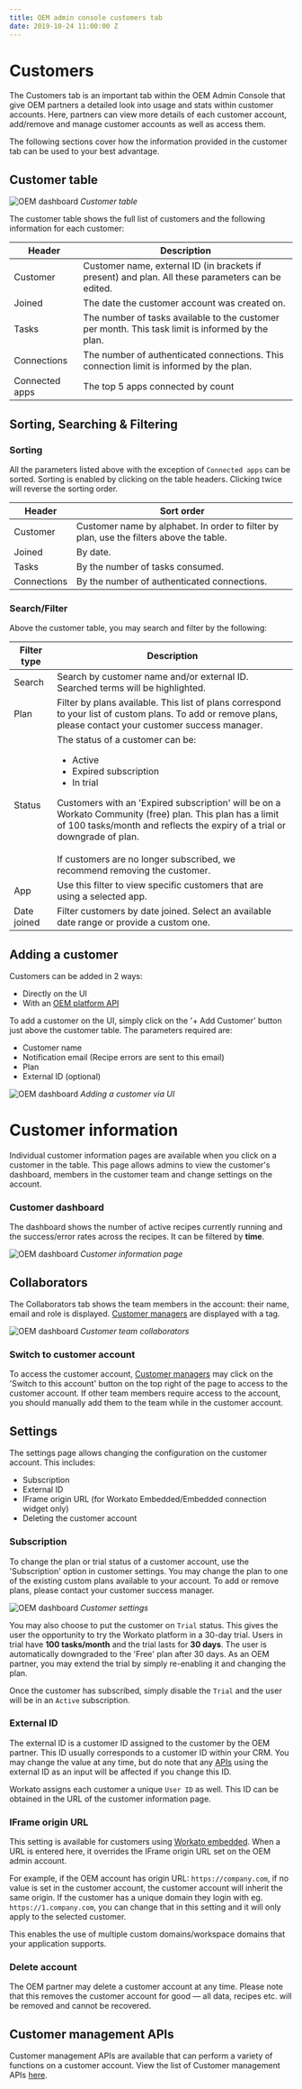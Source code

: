 ```yaml
---
title: OEM admin console customers tab
date: 2019-10-24 11:00:00 Z
---
```


# Customers
The Customers tab is an important tab within the OEM Admin Console that give OEM partners a detailed look into usage and stats within customer accounts. Here, partners can view more details of each customer account, add/remove and manage customer accounts as well as access them.

The following sections cover how the information provided in the customer tab can be used to your best advantage.

## Customer table

![OEM dashboard](~@img/oem/admin-console/customer-table.png)
*Customer table*

The customer table shows the full list of customers and the following information for each customer:

| Header | Description |
|--------|-------------|
| Customer | Customer name, external ID (in brackets if present) and plan. All these parameters can be edited.  |
| Joined | The date the customer account was created on. |
| Tasks | The number of tasks available to the customer per month. This task limit is informed by the plan. |
| Connections | The number of authenticated connections. This connection limit is informed by the plan. |
| Connected apps | The top 5 apps connected by count |

## Sorting, Searching & Filtering

### Sorting

All the parameters listed above with the exception of `Connected apps` can be sorted. Sorting is enabled by clicking on the table headers. Clicking twice will reverse the sorting order.

| Header | Sort order |
|--------|-------------|
| Customer | Customer name by alphabet. In order to filter by plan, use the filters above the table.  |
| Joined | By date. |
| Tasks | By the number of tasks consumed. |
| Connections | By the number of authenticated connections. |

### Search/Filter

Above the customer table, you may search and filter by the following:

| Filter type | Description |
|--------|-------------|
| Search | Search by customer name and/or external ID. Searched terms will be highlighted.  |
| Plan | Filter by plans available. This list of plans correspond to your list of custom plans. To add or remove plans, please contact your customer success manager. |
| Status | The status of a customer can be: <ul><li>Active</li><li>Expired subscription</li><li>In trial</li></ul> Customers with an 'Expired subscription' will be on a Workato Community (free) plan. This plan has a limit of 100 tasks/month and reflects the expiry of a trial or downgrade of plan.</br></br> If customers are no longer subscribed, we recommend removing the customer. |
| App | Use this filter to view specific customers that are using a selected app. |
| Date joined | Filter customers by date joined. Select an available date range or provide a custom one. |

## Adding a customer

Customers can be added in 2 ways:
- Directly on the UI
- With an [OEM platform API](/oem/oem-api/managed-users.md#create-customer-account)

To add a customer on the UI, simply click on the '+ Add Customer' button just above the customer table. The parameters required are:

- Customer name
- Notification email (Recipe errors are sent to this email)
- Plan
- External ID (optional)

![OEM dashboard](~@img/oem/admin-console/add-customer.gif)
*Adding a customer via UI*

# Customer information
Individual customer information pages are available when you click on a customer in the table. This page allows admins to view the customer's dashboard, members in the customer team and change settings on the account.

### Customer dashboard
The dashboard shows the number of active recipes currently running and the success/error rates across the recipes. It can be filtered by **time**.

![OEM dashboard](~@img/oem/admin-console/customer-info.png)
*Customer information page*

## Collaborators
The Collaborators tab shows the team members in the account: their name, email and role is displayed. [Customer managers](/oem/admin-console/customer-managers.md) are displayed with a tag.

![OEM dashboard](~@img/oem/admin-console/customer-team.png)
*Customer team collaborators*

### Switch to customer account
To access the customer account, [Customer managers](/oem/admin-console/customer-managers.md) may click on the 'Switch to this account' button on the top right of the page to access to the customer account. If other team members require access to the account, you should manually add them to the team while in the customer account.

## Settings

The settings page allows changing the configuration on the customer account. This includes:
- Subscription
- External ID
- IFrame origin URL (for Workato Embedded/Embedded connection widget only)
- Deleting the customer account

### Subscription
To change the plan or trial status of a customer account, use the 'Subscription' option in customer settings. You may change the plan to one of the existing custom plans available to your account. To add or remove plans, please contact your customer success manager.

![OEM dashboard](~@img/oem/admin-console/customer-settings.png)
*Customer settings*

You may also choose to put the customer on `Trial` status. This gives the user the opportunity to try the Workato platform in a 30-day trial. Users in trial have **100 tasks/month** and the trial lasts for **30 days**. The user is automatically downgraded to the 'Free' plan after 30 days. As an OEM partner, you may extend the trial by simply re-enabling it and changing the plan.

Once the customer has subscribed, simply disable the `Trial` and the user will be in an `Active` subscription.

### External ID
The external ID is a customer ID assigned to the customer by the OEM partner. This ID usually corresponds to a customer ID within your CRM. You may change the value at any time, but do note that any [APIs](/oem/oem-api/managed-users.md) using the external ID as an input will be affected if you change this ID.

Workato assigns each customer a unique `User ID` as well. This ID can be obtained in the URL of the customer information page.

### IFrame origin URL
This setting is available for customers using [Workato embedded](/oem/workato-embedded.md). When a URL is entered here, it overrides the IFrame origin URL set on the OEM admin account.

For example, if the OEM account has origin URL: `https://company.com`, if no value is set in the customer account, the customer account will inherit the same origin. If the customer has a unique domain they login with eg. `https://1.company.com`, you can change that in this setting and it will only apply to the selected customer.

This enables the use of multiple custom domains/workspace domains that your application supports.

### Delete account
The OEM partner may delete a customer account at any time. Please note that this removes the customer account for good — all data, recipes etc. will be removed and cannot be recovered.

## Customer management APIs

Customer management APIs are available that can perform a variety of functions on a customer account. View the list of Customer management APIs [here](/oem/oem-api/managed-users.md).
